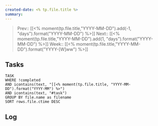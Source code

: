 ```yaml
---
created-date: <% tp.file.title %>
summary:
---
```


>Prev:: [[<% moment(tp.file.title,"YYYY-MM-DD").add(-1, "days").format("YYYY-MM-DD") %>]]
>Next:: [[<% moment(tp.file.title,"YYYY-MM-DD").add(1, "days").format("YYYY-MM-DD") %>]]
>Week:: [[<% moment(tp.file.title,"YYYY-MM-DD").format("YYYY-[W]ww") %>]]

## Tasks

```dataview
TASK
WHERE !completed
AND icontains(text, "[[<% moment(tp.file.title, "YYYY-MM-DD").format("YYYY-MM") %>")
AND icontains(text, "#task")
GROUP BY file.name as filename
SORT rows.file.ctime DESC
```

## Log